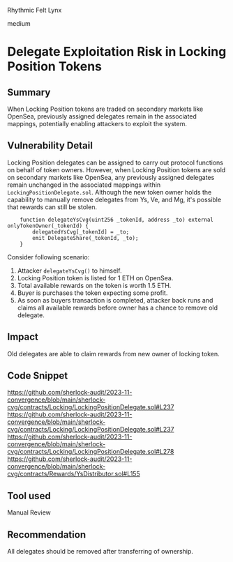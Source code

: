 Rhythmic Felt Lynx

medium

# Delegate Exploitation Risk in Locking Position Tokens

## Summary
When Locking Position tokens are traded on secondary markets like OpenSea, previously assigned delegates remain in the associated mappings, potentially enabling attackers to exploit the system. 

## Vulnerability Detail
Locking Position delegates can be assigned to carry out protocol functions on behalf of token owners. However, when Locking Position tokens are sold on secondary markets like OpenSea, any previously assigned delegates remain unchanged in the associated mappings within `LockingPositionDelegate.sol`. Although the new token owner holds the capability to manually remove delegates from Ys, Ve, and Mg, it's possible that rewards can still be stolen.
```solidity
    function delegateYsCvg(uint256 _tokenId, address _to) external onlyTokenOwner(_tokenId) {
        delegatedYsCvg[_tokenId] = _to;
        emit DelegateShare(_tokenId, _to);
    }
```
Consider following scenario:
1. Attacker `delegateYsCvg()` to himself.
2. Locking Position token is listed for 1 ETH on OpenSea.
3. Total available rewards on the token is worth 1.5 ETH.
4. Buyer is purchases the token expecting some profit.
5. As soon as buyers transaction is completed, attacker back runs and claims all available rewards before owner has a chance to remove old delegate.

## Impact
Old delegates are able to claim rewards from new owner of locking token.
## Code Snippet
https://github.com/sherlock-audit/2023-11-convergence/blob/main/sherlock-cvg/contracts/Locking/LockingPositionDelegate.sol#L237
https://github.com/sherlock-audit/2023-11-convergence/blob/main/sherlock-cvg/contracts/Locking/LockingPositionDelegate.sol#L237
https://github.com/sherlock-audit/2023-11-convergence/blob/main/sherlock-cvg/contracts/Locking/LockingPositionDelegate.sol#L278
https://github.com/sherlock-audit/2023-11-convergence/blob/main/sherlock-cvg/contracts/Rewards/YsDistributor.sol#L155
## Tool used

Manual Review

## Recommendation
All delegates should be removed after transferring of ownership.